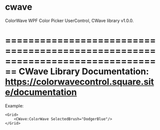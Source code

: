 # cwave
ColorWave WPF Color Picker UserControl, CWave library v1.0.0.

================================================================================
CWave Library Documentation: https://colorwavecontrol.square.site/documentation
================================================================================

Example:

<Window x:Class="CWaveWPF.MainWindow"
        xmlns="http://schemas.microsoft.com/winfx/2006/xaml/presentation"
        xmlns:x="http://schemas.microsoft.com/winfx/2006/xaml"
        xmlns:d="http://schemas.microsoft.com/expression/blend/2008"
        xmlns:mc="http://schemas.openxmlformats.org/markup-compatibility/2006"
        xmlns:local="clr-namespace:CWaveWPF"
        xmlns:CWave="clr-namespace:CWave;assembly=CWave"
        mc:Ignorable="d"
        Title="MainWindow" Height="364.916" Width="471.954">
  
    <Grid>
        <CWave:ColorWave SelectedBrush="DodgerBlue"/>
    </Grid>
  
</Window>
